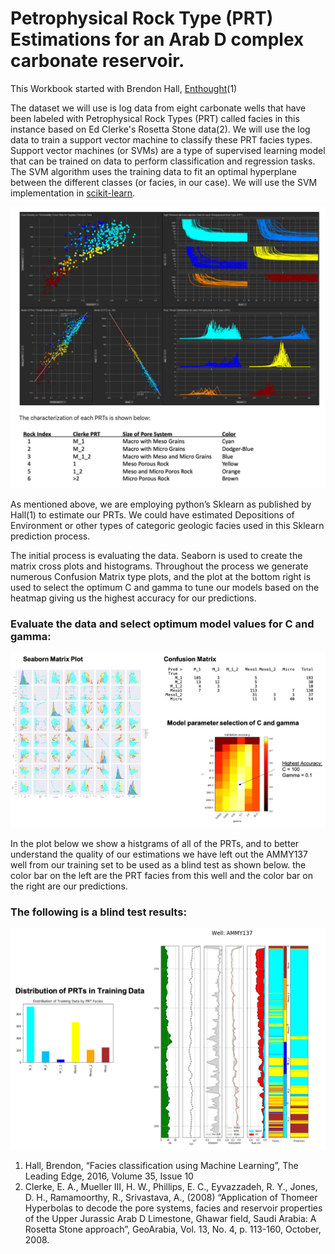 # Petrophysical Rock Type (PRT) Estimations for an Arab D complex carbonate reservoir.

This Workbook started with Brendon Hall, [Enthought](https://www.enthought.com/)(1)

The dataset we will use is log data from eight carbonate wells that have been labeled with Petrophysical Rock Types (PRT) called facies in this instance based on Ed Clerke's Rosetta Stone data(2).  We will use the log data to train a support vector machine to classify these PRT facies types.  Support vector machines (or SVMs) are a type of supervised learning model that can be trained on data to perform classification and regression tasks.  The SVM algorithm uses the training data to fit an optimal hyperplane between the different classes (or facies, in our case).  We will use the SVM implementation in [scikit-learn](http://scikit-learn.org/stable/modules/svm.html).

![Notebook_Image](prt.png)

As mentioned above, we are employing python’s Sklearn as published by Hall(1) to estimate our PRTs. We could have estimated Depositions of Environment or other types of categoric geologic facies used in this Sklearn prediction process.

The initial process is evaluating the data. Seaborn is used to create the matrix cross plots and histograms. Throughout the process we generate numerous Confusion Matrix type plots, and the plot at the bottom right is used to select the optimum C and gamma to tune our models based on the heatmap giving us the highest accuracy for our predictions. 

### Evaluate the data and select optimum model values for C and gamma:

![Notebook_Image](evaluate.png)

In the plot below we show a histgrams of all of the PRTs, and to better understand the quality of our estimations we have left out the AMMY137 well from our training set to be used as a blind test as shown below. the color bar on the left are the PRT facies from this well and the color bar on the right are our predictions.

### The following is a blind test results:
 
![Notebook_Image](blindtest.png)


1.	Hall, Brendon, “Facies classification using Machine Learning”, The Leading Edge, 2016, Volume 35, Issue 10
2.	Clerke, E. A., Mueller III, H. W., Phillips, E. C., Eyvazzadeh, R. Y., Jones, D. H., Ramamoorthy, R., Srivastava, A., (2008) “Application of Thomeer Hyperbolas to decode the pore systems, facies and reservoir properties of the Upper Jurassic Arab D Limestone, Ghawar field, Saudi Arabia: A Rosetta Stone approach”, GeoArabia, Vol. 13, No. 4, p. 113-160, October, 2008. 
